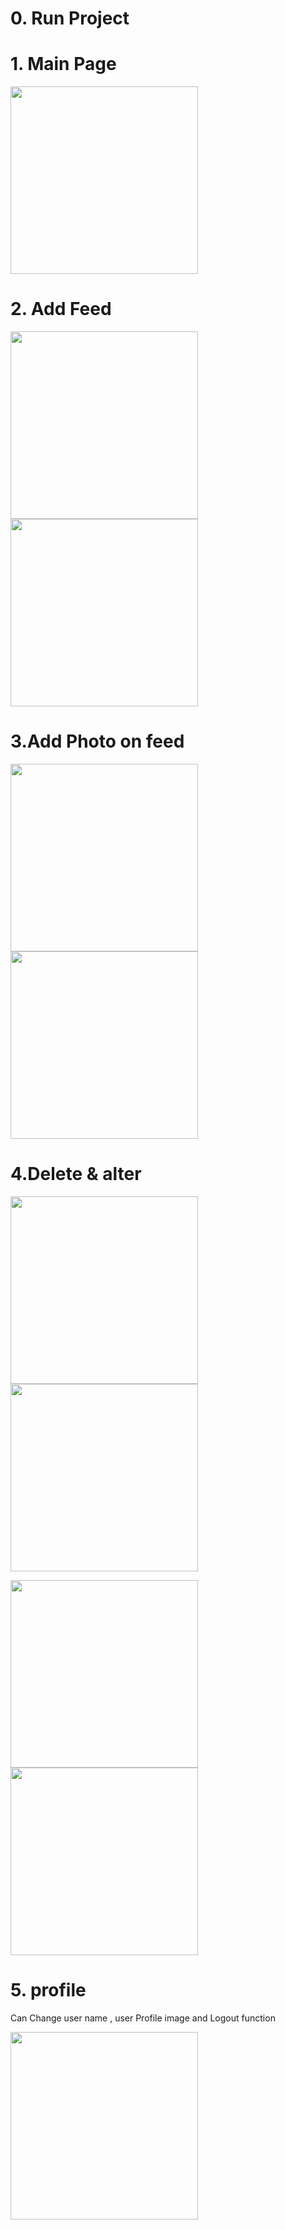 # 0. Run Project


# 1. Main Page
<img src="https://user-images.githubusercontent.com/48541850/120106944-f933a300-c199-11eb-995d-95cc1806b5ea.png" width="300" heigth="150">

# 2. Add Feed
<img src="https://user-images.githubusercontent.com/48541850/120107036-5596c280-c19a-11eb-8262-f8c2f2613bce.png" width="300" heigth="150" > <img src="https://user-images.githubusercontent.com/48541850/120107059-6d6e4680-c19a-11eb-9de1-51bc583850fd.png" width="300" heigth="150">


# 3.Add Photo on feed
<img src="https://user-images.githubusercontent.com/48541850/120107088-942c7d00-c19a-11eb-8275-a9db74549fb4.png" width="300" heigth="150"> <img src="https://user-images.githubusercontent.com/48541850/120107102-a3132f80-c19a-11eb-9242-538022a949cb.png" width="300" heigth="150">

# 4.Delete & alter 
<img src="https://user-images.githubusercontent.com/48541850/120107164-ec637f00-c19a-11eb-99cd-a62fb197b3ee.png" width="300" heigth="150"> <img src="https://user-images.githubusercontent.com/48541850/120107244-3fd5cd00-c19b-11eb-9a74-2aeb8d0280bf.png" width="300" heigth="150">

<img src="https://user-images.githubusercontent.com/48541850/120107260-53813380-c19b-11eb-9bb5-0a6867fd0f93.png" width="300" heigth="150"> <img src="https://user-images.githubusercontent.com/48541850/120107273-6267e600-c19b-11eb-93b6-214d87dd3ae4.png" width="300" heigth="150">

# 5. profile
 Can Change user name , user Profile image and Logout function
 
 <img src="https://user-images.githubusercontent.com/48541850/120107306-8e836700-c19b-11eb-9ca4-d0a3f9d8e27a.png" width="300" heigth="150">









